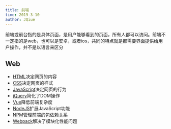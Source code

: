 ```yaml
---
title: 前端
time: 2019-3-10
author: JQiue
---
```


前端或前台指的是具体页面，是用户能够看到的页面，所有人都可以访问。前端不一定指的是web，也可以是安卓，或者ios，共同的特点就是都需要界面提供给用户操作，并不是以语言来区分

## Web

+ [HTML](./html/)决定网页的内容
+ [CSS](./css/)决定网页的样式
+ [JavaScript](/code/language/js/)决定网页的行为
+ [jQuery](./jquery/)简化了DOM操作
+ [Vue](./vue/)降低前端复杂度
+ [NodeJS](/code/lead/nodejs/)扩展JavaScript功能
+ [NPM](./npm/)管理前端的包依赖关系
+ [Webpack](./webpack/)解决了模块化性能问题
